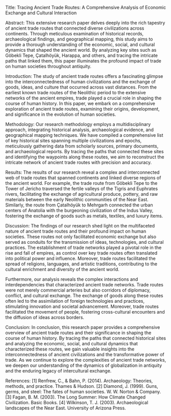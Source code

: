 Title: Tracing Ancient Trade Routes: A Comprehensive Analysis of Economic Exchange and Cultural Interaction

Abstract:
This extensive research paper delves deeply into the rich tapestry of ancient trade routes that connected diverse civilizations across continents. Through meticulous examination of historical records, archaeological findings, and geographical mapping, this study aims to provide a thorough understanding of the economic, social, and cultural dynamics that shaped the ancient world. By analyzing key sites such as Göbekli Tepe, Çatalhöyük, Harappa, and others, and tracing the intricate paths that linked them, this paper illuminates the profound impact of trade on human societies throughout antiquity.

Introduction:
The study of ancient trade routes offers a fascinating glimpse into the interconnectedness of human civilizations and the exchange of goods, ideas, and culture that occurred across vast distances. From the earliest known trade routes of the Neolithic period to the extensive networks of the ancient empires, trade played a crucial role in shaping the course of human history. In this paper, we embark on a comprehensive exploration of ancient trade routes, examining their origins, development, and significance in the evolution of human societies.

Methodology:
Our research methodology employs a multidisciplinary approach, integrating historical analysis, archaeological evidence, and geographical mapping techniques. We have compiled a comprehensive list of key historical sites spanning multiple civilizations and epochs, meticulously gathering data from scholarly sources, primary documents, and archaeological reports. By tracing the paths that connected these sites and identifying the waypoints along these routes, we aim to reconstruct the intricate network of ancient trade routes with precision and accuracy.

Results:
The results of our research reveal a complex and interconnected web of trade routes that spanned continents and linked diverse regions of the ancient world. For example, the trade route from Göbekli Tepe to the Tower of Jericho traversed the fertile valleys of the Tigris and Euphrates rivers, facilitating the exchange of agricultural produce, pottery, and raw materials between the early Neolithic communities of the Near East. Similarly, the route from Çatalhöyük to Mehrgarh connected the urban centers of Anatolia with the burgeoning civilization of the Indus Valley, fostering the exchange of goods such as metals, textiles, and luxury items.

Discussion:
The findings of our research shed light on the multifaceted nature of ancient trade routes and their profound impact on human societies. These routes not only facilitated economic exchange but also served as conduits for the transmission of ideas, technologies, and cultural practices. The establishment of trade networks played a pivotal role in the rise and fall of empires, as control over key trade routes often translated into political power and influence. Moreover, trade routes facilitated the spread of religions, languages, and artistic traditions, contributing to the cultural enrichment and diversity of the ancient world.

Furthermore, our analysis reveals the complex interactions and interdependencies that characterized ancient trade networks. Trade routes were not merely commercial arteries but also corridors of diplomacy, conflict, and cultural exchange. The exchange of goods along these routes often led to the assimilation of foreign technologies and practices, stimulating innovation and societal advancement. Moreover, trade routes facilitated the movement of people, fostering cross-cultural encounters and the diffusion of ideas across borders.

Conclusion:
In conclusion, this research paper provides a comprehensive overview of ancient trade routes and their significance in shaping the course of human history. By tracing the paths that connected historical sites and analyzing the economic, social, and cultural dynamics that characterized these routes, we gain valuable insights into the interconnectedness of ancient civilizations and the transformative power of trade. As we continue to explore the complexities of ancient trade networks, we deepen our understanding of the dynamics of globalization in antiquity and the enduring legacy of intercultural exchange.

References:
[1] Renfrew, C., & Bahn, P. (2014). Archaeology: Theories, methods, and practice. Thames & Hudson.
[2] Diamond, J. (1999). Guns, germs, and steel: The fates of human societies. W. W. Norton & Company.
[3] Fagan, B. M. (2003). The Long Summer: How Climate Changed Civilization. Basic Books.
[4] Wilkinson, T. J. (2003). Archaeological landscapes of the Near East. University of Arizona Press.

